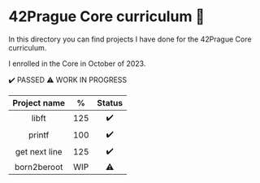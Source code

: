# 42Prague Core curriculum 📓

In this directory you can find projects I have done for the 42Prague Core curriculum.

I enrolled in the Core in October of 2023.

✔️ PASSED
⚠️ WORK IN PROGRESS

| Project name  | %     | Status |
| :-----------: | :---: | :----: |
| libft         | 125   | ✔️      |
| printf        | 100   | ✔️      |
| get next line | 125   | ✔️      |
| born2beroot   | WIP   | ⚠️      |
